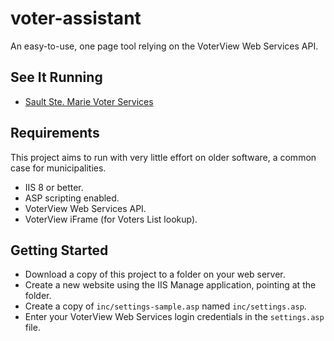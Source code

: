 # voter-assistant
An easy-to-use, one page tool relying on the VoterView Web Services API.

## See It Running

- [Sault Ste. Marie Voter Services](https://voter.saultstemarie.ca/voterServices/)

## Requirements

This project aims to run with very little effort on older software,
a common case for municipalities.

- IIS 8 or better.
- ASP scripting enabled.
- VoterView Web Services API.
- VoterView iFrame (for Voters List lookup).

## Getting Started

- Download a copy of this project to a folder on your web server.
- Create a new website using the IIS Manage application, pointing at the folder.
- Create a copy of `inc/settings-sample.asp` named `inc/settings.asp`.
- Enter your VoterView Web Services login credentials in the `settings.asp` file.
